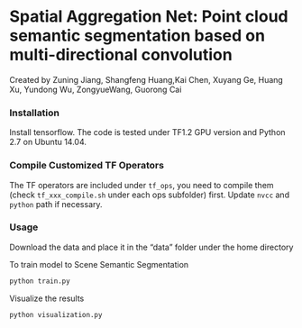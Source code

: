 # **Spatial Aggregation Net: Point cloud semantic segmentation based on multi-directional convolution**

Created by Zuning Jiang, Shangfeng Huang,Kai Chen, Xuyang Ge, Huang Xu, Yundong Wu, ZongyueWang, Guorong Cai

### Installation

Install tensorflow. The code is tested under TF1.2 GPU version and Python 2.7 on Ubuntu 14.04. 

### Compile Customized TF Operators

The TF operators are included under `tf_ops`, you need to compile them (check `tf_xxx_compile.sh` under each ops subfolder) first. Update `nvcc` and `python` path if necessary.

### Usage

Download the <a herf=[https://shapenet.cs.stanford.edu/media/scannet_data_pointnet2.zip](https://shapenet.cs.stanford.edu/media/scannet_data_pointnet2.zip)>data</a> and place it in the “data” folder under the home directory

To train model to Scene Semantic Segmentation

```python
python train.py
```

Visualize the results

```python
python visualization.py
```